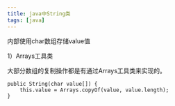 ```yaml
---
title: java中String类
tags: [java]
---
```


内部使用char数组存储value值

1）Arrays工具类

大部分数组的复制操作都是有通过Arrays工具类来实现的。

```
public String(char value[]) {
    this.value = Arrays.copyOf(value, value.length);
}
```